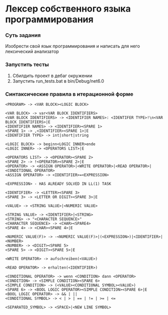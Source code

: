 # Лексер собственного языка программирования

### Суть задания
Изобрести свой язык программирования и написать для него лексический анализатор

### Запустить тесты
1. Сбилдить проект в дебаг окружении
2. Запустить run_tests.bat в bin/Debug/net6.0

### Синтаксические правила в итерационной форме
```
<PROGRAM> -> <VAR BLOCK><LOGIC BLOCK>

<VAR BLOCK> -> var<VAR BLOCK IDENTIFIERS>
<VAR BLOCK IDENTIFIERS> -> <IDENTIFIER NAMES>: <IDENTIFER TYPE>!\n<VAR BLOCK IDENTIFIERS>|E
<IDENTIFIER NAMES> -> <IDENTIFIER><SPARE 1>
<SPARE 1> -> ,<IDENTIFIER><SPARE 1>|E
<IDENTIFIER TYPE> -> int|short|string

<LOGIC BLOCK> -> beginn<LOGIC INNER>ende
<LOGIC INNER> -> <OPERATORS LIST>|E

<OPERATORS LIST> -> <OPERATOR><SPARE 2>
<SPARE 2> -> !<OPERATOR><SPARE 2>|E
<OPERATOR> -> <ASSIGN OPERATOR>|<WRITE OPERATOR>|<READ OPERATOR>|<CONDITIONAL OPERATOR>
<ASSIGN OPERATOR> -> <IDENTIFIER>=<EXPRESSION>

<EXPRESSION> - HAS ALREADY SOLVED IN LL(1) TASK

<IDENTIFIER> -> <LETTER><SPARE 3>
<SPARE 3> -> <LETTER OR DIGIT><SPARE 3>|E

<VALUE> -> <STRING VALUE>|<NUMERIC VALUE>

<STRING VALUE> -> <IDENTIFIER>|<STRING>
<STRING> -> "<CHARACTER SEQUENCE>"
<CHARACTER SEQUENCE> -> <CHAR><SPARE4>
<SPARE 4> -> <CHAR><SPARE 4>|E

<NUMERIC VALUE(F)> -> -<NUMERIC VALUE(F)>|(<EXPRESSION>)|<IDENTIFIER>|<NUMBER>
<NUMBER> -> <DIGIT><SPARE 5>
<SPARE 5> -> <DIGIT><SPARE 5>|E

<WRITE OPERATOR> -> aufschreiben(<VALUE>)

<READ OPERATOR> -> erhalten(<IDENTIFIER>)

<CONDITIONAL OPERATOR> -> wenn <CONDITION> dann <OPERATOR>
<CONDITION> -> <SIMPLE CONDITION><SPARE 6>
<SIMPLE CONDITION> -> (<VALUE><CONDITIONAL SYMBOL><VALUE>)
<SPARE 6> -> <BOOL LOGIC OPERATOR><SIMPLE CONDITION><SPARE 6>|E
<BOOL LOGIC OPERATOR> -> && | ||
<CONDITIONAL SYMBOL> -> < | > | == | != | >= | <=

<SEPARATED_SYMBOL> -> <SPACE>|<NEW LINE SYMBOL>
```
